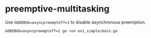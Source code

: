 # preemptive-multitasking

Use `GODEBUG=asyncpreemptoff=1` to disable asynchronous preemption.

```code
GODEBUG=asyncpreemptoff=1 go run ex1_simple/main.go
```